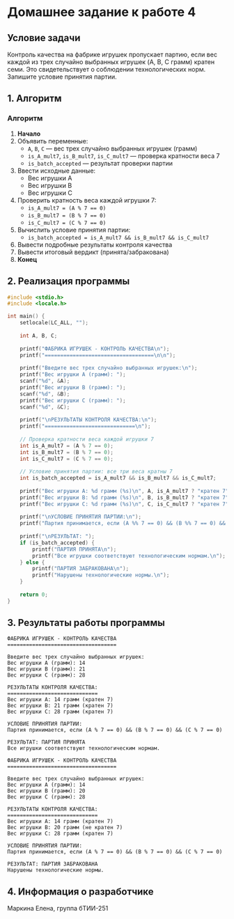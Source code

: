 # Домашнее задание к работе 4

## Условие задачи
Контроль качества на фабрике игрушек пропускает партию, если вес каждой из трех случайно выбранных игрушек (A, B, C грамм) кратен семи. Это свидетельствует о соблюдении технологических норм. Запишите условие принятия партии.

## 1. Алгоритм

### Алгоритм
1. **Начало**
2. Объявить переменные:
   - `A`, `B`, `C` — вес трех случайно выбранных игрушек (грамм)
   - `is_A_mult7`, `is_B_mult7`, `is_C_mult7` — проверка кратности веса 7
   - `is_batch_accepted` — результат проверки партии
3. Ввести исходные данные:
   - Вес игрушки A
   - Вес игрушки B  
   - Вес игрушки C
4. Проверить кратность веса каждой игрушки 7:
   - `is_A_mult7 = (A % 7 == 0)`
   - `is_B_mult7 = (B % 7 == 0)`
   - `is_C_mult7 = (C % 7 == 0)`
5. Вычислить условие принятия партии:
   - `is_batch_accepted = is_A_mult7 && is_B_mult7 && is_C_mult7`
6. Вывести подробные результаты контроля качества
7. Вывести итоговый вердикт (принята/забракована)
8. **Конец**

## 2. Реализация программы

```c
#include <stdio.h>
#include <locale.h>

int main() {
    setlocale(LC_ALL, "");
    
    int A, B, C;
    
    printf("ФАБРИКА ИГРУШЕК - КОНТРОЛЬ КАЧЕСТВА\n");
    printf("===================================\n\n");
    
    printf("Введите вес трех случайно выбранных игрушек:\n");
    printf("Вес игрушки A (грамм): ");
    scanf("%d", &A);
    printf("Вес игрушки B (грамм): ");
    scanf("%d", &B);
    printf("Вес игрушки C (грамм): ");
    scanf("%d", &C);
    
    printf("\nРЕЗУЛЬТАТЫ КОНТРОЛЯ КАЧЕСТВА:\n");
    printf("=============================\n");
    
    // Проверка кратности веса каждой игрушки 7
    int is_A_mult7 = (A % 7 == 0);
    int is_B_mult7 = (B % 7 == 0);
    int is_C_mult7 = (C % 7 == 0);
    
    // Условие принятия партии: все три веса кратны 7
    int is_batch_accepted = is_A_mult7 && is_B_mult7 && is_C_mult7;
    
    printf("Вес игрушки A: %d грамм (%s)\n", A, is_A_mult7 ? "кратен 7" : "не кратен 7");
    printf("Вес игрушки B: %d грамм (%s)\n", B, is_B_mult7 ? "кратен 7" : "не кратен 7");
    printf("Вес игрушки C: %d грамм (%s)\n", C, is_C_mult7 ? "кратен 7" : "не кратен 7");
    
    printf("\nУСЛОВИЕ ПРИНЯТИЯ ПАРТИИ:\n");
    printf("Партия принимается, если (A %% 7 == 0) && (B %% 7 == 0) && (C %% 7 == 0)\n");
    
    printf("\nРЕЗУЛЬТАТ: ");
    if (is_batch_accepted) {
        printf("ПАРТИЯ ПРИНЯТА\n");
        printf("Все игрушки соответствуют технологическим нормам.\n");
    } else {
        printf("ПАРТИЯ ЗАБРАКОВАНА\n");
        printf("Нарушены технологические нормы.\n");
    }
    
    return 0;
}
```

## 3. Результаты работы программы

```
ФАБРИКА ИГРУШЕК - КОНТРОЛЬ КАЧЕСТВА
===================================

Введите вес трех случайно выбранных игрушек:
Вес игрушки A (грамм): 14
Вес игрушки B (грамм): 21
Вес игрушки C (грамм): 28

РЕЗУЛЬТАТЫ КОНТРОЛЯ КАЧЕСТВА:
=============================
Вес игрушки A: 14 грамм (кратен 7)
Вес игрушки B: 21 грамм (кратен 7)
Вес игрушки C: 28 грамм (кратен 7)

УСЛОВИЕ ПРИНЯТИЯ ПАРТИИ:
Партия принимается, если (A % 7 == 0) && (B % 7 == 0) && (C % 7 == 0)

РЕЗУЛЬТАТ: ПАРТИЯ ПРИНЯТА
Все игрушки соответствуют технологическим нормам.
```

```
ФАБРИКА ИГРУШЕК - КОНТРОЛЬ КАЧЕСТВА
===================================

Введите вес трех случайно выбранных игрушек:
Вес игрушки A (грамм): 14
Вес игрушки B (грамм): 20
Вес игрушки C (грамм): 28

РЕЗУЛЬТАТЫ КОНТРОЛЯ КАЧЕСТВА:
=============================
Вес игрушки A: 14 грамм (кратен 7)
Вес игрушки B: 20 грамм (не кратен 7)
Вес игрушки C: 28 грамм (кратен 7)

УСЛОВИЕ ПРИНЯТИЯ ПАРТИИ:
Партия принимается, если (A % 7 == 0) && (B % 7 == 0) && (C % 7 == 0)

РЕЗУЛЬТАТ: ПАРТИЯ ЗАБРАКОВАНА
Нарушены технологические нормы.
```

## 4. Информация о разработчике

Маркина Елена, группа бТИИ-251
